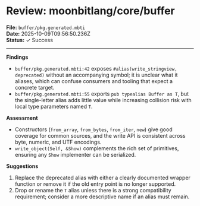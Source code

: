 # Review: moonbitlang/core/buffer

**File:** `buffer/pkg.generated.mbti`  
**Date:** 2025-10-09T09:56:50.236Z  
**Status:** ✓ Success

---

**Findings**
- `buffer/pkg.generated.mbti:42` exposes `#alias(write_stringview, deprecated)` without an accompanying symbol; it is unclear what it aliases, which can confuse consumers and tooling that expect a concrete target.
- `buffer/pkg.generated.mbti:55` exports `pub typealias Buffer as T`, but the single-letter alias adds little value while increasing collision risk with local type parameters named `T`.

**Assessment**
- Constructors (`from_array`, `from_bytes`, `from_iter`, `new`) give good coverage for common sources, and the write API is consistent across byte, numeric, and UTF encodings.
- `write_object(Self, &Show)` complements the rich set of primitives, ensuring any `Show` implementer can be serialized.

**Suggestions**
1. Replace the deprecated alias with either a clearly documented wrapper function or remove it if the old entry point is no longer supported.
2. Drop or rename the `T` alias unless there is a strong compatibility requirement; consider a more descriptive name if an alias must remain.
